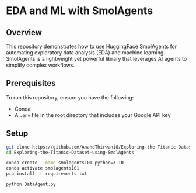 # EDA and ML with SmolAgents

## Overview
This repository demonstrates how to use HuggingFace SmolAgents for automating exploratory data analysis (EDA) and machine learning. SmolAgents is a lightweight yet powerful library that leverages AI agents to simplify complex workflows.

## Prerequisites
To run this repository, ensure you have the following:
- Conda 
- A `.env` file in the root directory that includes your Google API key

## Setup
```bash
git clone https://github.com/AnandThirwani8/Exploring-the-Titanic-Dataset-using-SmolAgents.git
cd Exploring-the-Titanic-Dataset-using-SmolAgents

conda create --name smolagents101 python=3.10
conda activate smolagents101
pip install -r requirements.txt

python DataAgent.py
```
